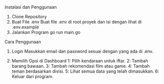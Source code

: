 Instalasi dan Penggunaan

1. Clone Repository
2. Buat File .env
    Buat file .env di root proyek dan isi dengan lihat di .env.example
3. Jalankan Program
    go run main.go


Cara Penggunaan

1. Login
    Masukkan email dan password sesuai dengan yang ada di .env.

2. Memilih Opsi di Dashboard
    1: Pilih kendaraan untuk iftar.
    2: Tambah barang bawaan.
    3: Tambah rekomendasi film atau game.
    4: Tambah teman berdasarkan divisi.
    5: Lihat semua data yang telah dimasukkan.
    6: Keluar dari program.
